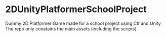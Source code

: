 # 2DUnityPlatformerSchoolProject
Dummy 2D Platformer Game made for a school project using C# and Unity
The repo only conatains the main assets (including the scripts)
